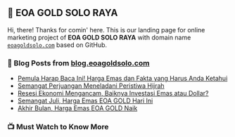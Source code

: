## 🏦 EOA GOLD SOLO RAYA

Hi, there! Thanks for comin' here. This is our landing page for online marketing project of **EOA GOLD SOLO RAYA** with domain name [`eoagoldsolo.com`](https://eoagoldsolo.com/) based on GitHub.

### 📖 Blog Posts from <a href='https://blog.eoagoldsolo.com/' title='Blog EOA GOLD SOLO RAYA' target='_blank'>blog.eoagoldsolo.com</a>
<!-- BLOGGER:START -->
- [Pemula Harap Baca Ini! Harga Emas dan Fakta yang Harus Anda Ketahui](https://www.eoagoldsolo.com/2020/08/harga-emas-dan-fakta-yang-harus-anda-ketahui-tentangnya.html)
- [Semangat Perjuangan Meneladani Peristiwa Hijrah](https://www.eoagoldsolo.com/2020/08/semangat-perjuangan-meneladani-peristiwa-hijrah.html)
- [Resesi Ekonomi Mengancam, Baiknya Investasi Emas atau Dollar?](https://www.eoagoldsolo.com/2020/08/resesi-ekonomi-mengancam-baiknya-investasi-emas-atau-dollar.html)
- [Semangat Juli, Harga Emas EOA GOLD Hari Ini](https://www.eoagoldsolo.com/2020/07/semangat-juli-harga-emas-eoa-gold-hari-ini.html)
- [Akhir Bulan, Harga Emas EOA GOLD Naik](https://www.eoagoldsolo.com/2020/06/akhir-bulan-harga-emas-eoa-gold-naik.html)
<!-- BLOGGER:END -->

### 📺 Must Watch to Know More
<!-- YOUTUBE:START -->
<!-- YOUTUBE:END -->
